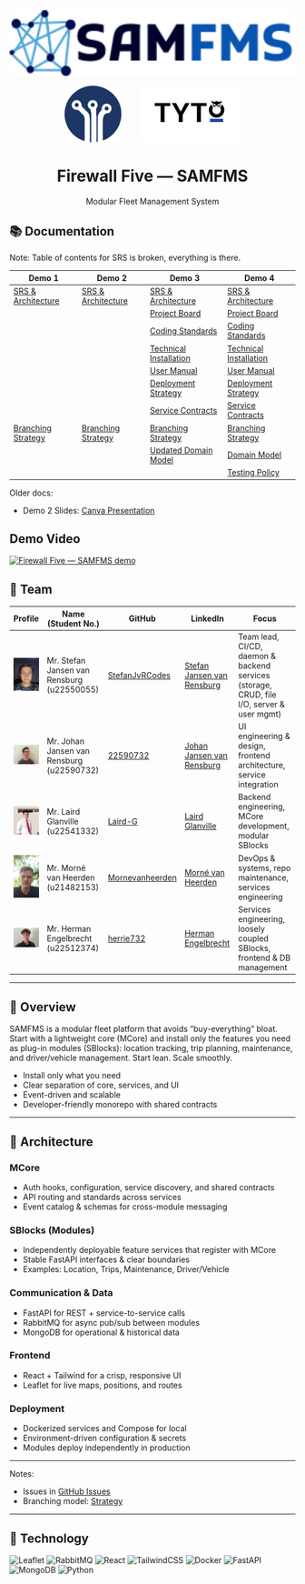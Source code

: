 <!-- Project logo -->
<p align="center">
  <img
    src="https://raw.githubusercontent.com/COS301-SE-2025/SAMFMS/main/docs/Demo4/images/logo_horisontal_light.svg?sanitize=true"
    alt="Firewall Five — SAMFMS"
    width="640"
  >
</p>

<p align="center">
  <img src="docs/Demo4/images/DNS.png" alt="Sponsor: DNS" height="100" style="margin: 0 14px;">
  <img src="docs/Demo4/images/LOGO_BLACK_FULLTRANSP.png" alt="Sponsor" height="100" style="margin: 0 14px;">
</p>

<!-- Optional project title under the logo -->
<h1 align="center">Firewall Five — SAMFMS</h1>
<p align="center">Modular Fleet Management System</p>

## 📚 Documentation

Note: Table of contents for SRS is broken, everything is there.

| Demo 1 | Demo 2 | Demo 3  | Demo 4 |
|---|---|---|---|
|[SRS & Architecture](docs/Demo1/Software%20Requirement%20Specification.pdf)|[SRS & Architecture](docs/Demo2/Software%20Requirement%20Specification.pdf)| [SRS & Architecture](docs/Demo3/Software%20Requirement%20Specification.pdf) | [SRS & Architecture](docs/Demo4/Software%20Requirement%20Specification.pdf) |
||| [Project Board](https://github.com/orgs/COS301-SE-2025/projects/208/views/2) | [Project Board](https://github.com/orgs/COS301-SE-2025/projects/208/views/2) |
||| [Coding Standards](docs/Demo3/Coding_Standards.pdf) | [Coding Standards](docs/Demo4/SAMFMS%20Coding%20Standards%20Document.pdf) |
||| [Technical Installation](docs/Demo3/Technical_Installation_Guide.pdf) | [Technical Installation](docs/Demo4/SAMFMS%20Technical%20Installation%20Guide.pdf) |
||| [User Manual](docs/Demo3/SAMFMS%20User%20Manual.pdf) | [User Manual](docs/Demo4/SAMFMS%20User%20Manual%20Final.pdf) |
||| [Deployment Strategy](docs/Demo3/Deployment%20Strategy.pdf) | [Deployment Strategy](docs/Demo4/Deployment%20Strategy.pdf) |
||| [Service Contracts](docs/Demo3/Service%20Contracts-1.pdf) | [Service Contracts](docs/Demo4/Service%20Contracts.pdf) |
|[Branching Strategy](docs/Demo1/Branching_Strategy.pdf)|[Branching Strategy](docs/Demo2/Branching_Strategy.pdf)| [Branching Strategy](docs/Demo3/Branching_Strategy.pdf) | [Branching Strategy](docs/Demo4/Branching_Strategy.pdf) |
||| [Updated Domain Model](docs/Demo3/images/DomainModel.png) | [Domain Model](docs/Demo4/images/domainModel.png) |
||||[Testing Policy](docs/Demo4/Testing%20Policy.docx-3.pdf)|



Older docs:
- Demo 2 Slides: [Canva Presentation](https://www.canva.com/design/DAGrW5d1HYA/LC1cf0PKTY7MIsAVtObYPA/edit)

## Demo Video
[![Firewall Five — SAMFMS demo](https://img.youtube.com/vi/JEtQA2nmG4o/hqdefault.jpg)](https://www.youtube.com/watch?v=JEtQA2nmG4o)


## 👥 Team

| Profile | Name (Student No.) | GitHub | LinkedIn | Focus |
|---|---|---|---|---|
| <img src="docs/Demo3/images/stefan.jpg" width="56" /> | Mr. Stefan Jansen van Rensburg (u22550055) | [StefanJvRCodes](https://github.com/StefanJvRCodes) | [Stefan Jansen van Rensburg](https://linkedin.com/in/stefan-JvR) | Team lead, CI/CD, daemon & backend services (storage, CRUD, file I/O, server & user mgmt) |
| <img src="docs/Demo3/images/johan.jpeg" width="56" /> | Mr. Johan Jansen van Rensburg (u22590732) | [22590732](https://github.com/22590732) | [Johan Jansen van Rensburg](https://www.linkedin.com/in/nicolaas-jansen-van-rensburg-202629363/) | UI engineering & design, frontend architecture, service integration |
| <img src="docs/Demo3/images/laird.png" width="56" /> | Mr. Laird Glanville (u22541332) | [Laird-G](https://github.com/Laird-G) | [Laird Glanville](https://www.linkedin.com/in/laird-glanville-046270326/) | Backend engineering, MCore development, modular SBlocks |
| <img src="docs/Demo3/images/morne.jpeg" width="56" /> | Mr. Morné van Heerden (u21482153) | [Mornevanheerden](https://github.com/Mornevanheerden) | [Morné van Heerden](https://www.linkedin.com/in/morne-van-heerden-a0b173355/) | DevOps & systems, repo maintenance, services engineering |
| <img src="docs/Demo3/images/herrie.jpg" width="56" /> | Mr. Herman Engelbrecht (u22512374) | [herrie732](https://github.com/herrie732) | [Herman Engelbrecht](https://www.linkedin.com/in/herman-johan-engelbrecht-a6b6a8327/) | Services engineering, loosely coupled SBlocks, frontend & DB management |

---

## 🧭 Overview

SAMFMS is a modular fleet platform that avoids “buy-everything” bloat. Start with a lightweight core (MCore) and install only the features you need as plug-in modules (SBlocks): location tracking, trip planning, maintenance, and driver/vehicle management. Start lean. Scale smoothly.

- Install only what you need  
- Clear separation of core, services, and UI  
- Event-driven and scalable  
- Developer-friendly monorepo with shared contracts

---

## 🧱 Architecture 

### MCore
- Auth hooks, configuration, service discovery, and shared contracts
- API routing and standards across services
- Event catalog & schemas for cross-module messaging

### SBlocks (Modules)
- Independently deployable feature services that register with MCore
- Stable FastAPI interfaces & clear boundaries  
- Examples: Location, Trips, Maintenance, Driver/Vehicle

### Communication & Data
- FastAPI for REST + service-to-service calls  
- RabbitMQ for async pub/sub between modules  
- MongoDB for operational & historical data

### Frontend
- React + Tailwind for a crisp, responsive UI  
- Leaflet for live maps, positions, and routes

### Deployment
- Dockerized services and Compose for local  
- Environment-driven configuration & secrets  
- Modules deploy independently in production

---

Notes:
- Issues in [GitHub Issues](https://github.com/COS301-SE-2025/SAMFMS/issues)
- Branching model: [Strategy](docs/Demo3/Branching_Strategy.pdf)

---

## 🧰 Technology

![Leaflet](https://img.shields.io/badge/Leaflet-199900?style=for-the-badge&logo=leaflet&logoColor=white)
![RabbitMQ](https://img.shields.io/badge/RabbitMQ-FF6600?style=for-the-badge&logo=rabbitmq&logoColor=white)
![React](https://img.shields.io/badge/React-20232A?style=for-the-badge&logo=react&logoColor=61DAFB)
![TailwindCSS](https://img.shields.io/badge/Tailwind_CSS-38B2AC?style=for-the-badge&logo=tailwind-css&logoColor=white)
![Docker](https://img.shields.io/badge/docker-%230db7ed.svg?style=for-the-badge&logo=docker&logoColor=white)
![FastAPI](https://img.shields.io/badge/FastAPI-005571?style=for-the-badge&logo=fastapi&logoColor=white)
![MongoDB](https://img.shields.io/badge/MongoDB-4DB33D?style=for-the-badge&logo=mongodb&logoColor=white)
![Python](https://img.shields.io/badge/Python-3776AB?style=for-the-badge&logo=python&logoColor=white)


